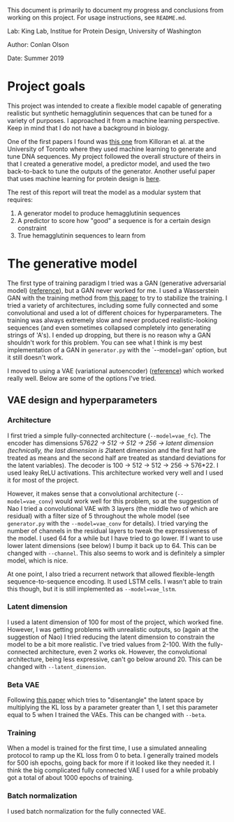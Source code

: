 This document is primarily to document my progress and conclusions from working on this project. For usage instructions, see `README.md`.

Lab: King Lab, Institue for Protein Design, University of Washington

Author: Conlan Olson

Date: Summer 2019

# Project goals
This project was intended to create a flexible model capable of generating realistic but synthetic hemagglutinin sequences that can be tuned for a variety of purposes. I approached it from a machine learning perspective. Keep in mind that I do not have a background in biology.

One of the first papers I found was [this one](https://arxiv.org/abs/1712.06148) from Killoran et al. at the University of Toronto where they used machine learning to generate and tune DNA sequences. My project followed the overall structure of theirs in that I created a generative model, a predictor model, and used the two back-to-back to tune the outputs of the generator. Another useful paper that uses machine learning for protein design is [here](https://arxiv.org/abs/1801.07130).

The rest of this report will treat the model as a modular system that requires:
1. A generator model to produce hemagglutinin sequences
2. A predictor to score how "good" a sequence is for a certain design constraint
3. True hemagglutinin sequences to learn from

# The generative model
The first type of training paradigm I tried was a GAN (generative adversarial model) ([reference](https://arxiv.org/abs/1406.2661)), but a GAN never worked for me. I used a Wasserstein GAN with the training method from [this paper](https://arxiv.org/abs/1704.00028) to try to stabilize the training. I tried a variety of architectures, including some fully connected and some convolutional and used a lot of different choices for hyperparameters. The training was always extremely slow and never produced realistic-looking sequences (and even sometimes collapsed completely into generating strings of 'A's). I ended up dropping, but there is no reason why a GAN shouldn't work for this problem. You can see what I think is my best implementation of a GAN in `generator.py` with the `--model=gan' option, but it still doesn't work.

I moved to using a VAE (variational autoencoder) ([reference](https://arxiv.org/abs/1312.6114)) which worked really well. Below are some of the options I've tried.

## VAE design and hyperparameters
### Architecture
I first tried a simple fully-connected architecture (`--model=vae_fc`). The encoder has dimensions 576*22 -> 512 -> 512 -> 256 -> latent dimension (technically, the last dimension is 2*latent dimension and the first half are treated as means and the second half are treated as standard deviations for the latent variables). The decoder is 100 -> 512 -> 512 -> 256 -> 576*22. I used leaky ReLU activations. This architecture worked very well and I used it for most of the project.

However, it makes sense that a convolutional architecture (`--model=vae_conv`) would work well for this problem, so at the suggestion of Nao I tried a convolutional VAE with 3 layers (the middle two of which are residual) with a filter size of 5 throughout the whole model (see `generator.py` with the `--model=vae_conv` for details). I tried varying the number of channels in the residual layers to tweak the expressiveness of the model. I used 64 for a while but I have tried to go lower. If I want to use lower latent dimensions (see below) I bump it back up to 64. This can be changed with `--channel`. This also seems to work and is definitely a simpler model, which is nice.

At one point, I also tried a recurrent network that allowed flexible-length sequence-to-sequence encoding. It used LSTM cells. I wasn't able to train this though, but it is still implemented as `--model=vae_lstm`.

### Latent dimension
I used a latent dimension of 100 for most of the project, which worked fine. However, I was getting problems with unrealistic outputs, so (again at the suggestion of Nao) I tried reducing the latent dimension to constrain the model to be a bit more realistic. I've tried values from 2-100. With the fully-connected architecture, even 2 works ok. However, the convolutional architecture, being less expressive, can't go below around 20. This can be changed with `--latent_dimension`.

### Beta VAE
Following [this paper](https://openreview.net/forum?id=Sy2fzU9gl) which tries to "disentangle" the latent space by multiplying the KL loss by a parameter greater than 1, I set this parameter equal to 5 when I trained the VAEs. This can be changed with `--beta`.

### Training
When a model is trained for the first time, I use a simulated annealing protocol to ramp up the KL loss from 0 to beta. I generally trained models for 500 ish epochs, going back for more if it looked like they needed it. I think the big complicated fully connected VAE I used for a while probably got a total of about 1000 epochs of training.

### Batch normalization
I used batch normalization for the fully connected VAE.
